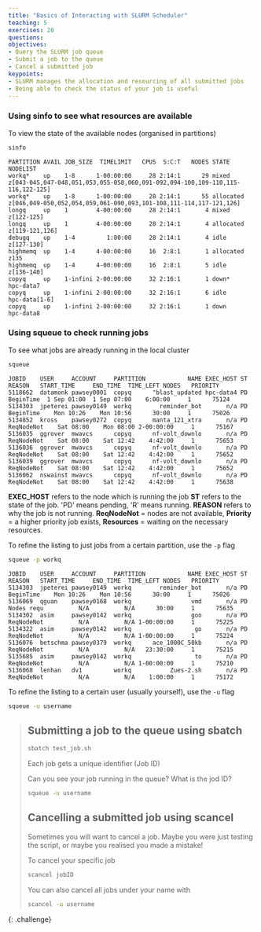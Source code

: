 ```yaml
---
title: "Basics of Interacting with SLURM Scheduler"
teaching: 5
exercises: 20
questions:
objectives:
- Query the SLURM job queue
- Submit a job to the queue
- Cancel a submitted job
keypoints:
- SLURM manages the allocation and resourcing of all submitted jobs
- Being able to check the status of your job is useful
---
```


### Using sinfo to see what resources are available
To view the state of the available nodes (organised in partitions)
```bash
sinfo
```

```output
PARTITION AVAIL JOB_SIZE  TIMELIMIT   CPUS  S:C:T   NODES STATE      NODELIST
workq*    up    1-8      1-00:00:00     28 2:14:1      29 mixed      z[043-045,047-048,051,053,055-058,060,091-092,094-100,109-110,115-116,122-125]
workq*    up    1-8      1-00:00:00     28 2:14:1      55 allocated  z[046,049-050,052,054,059,061-090,093,101-108,111-114,117-121,126]
longq     up    1        4-00:00:00     28 2:14:1       4 mixed      z[122-125]
longq     up    1        4-00:00:00     28 2:14:1       4 allocated  z[119-121,126]
debugq    up    1-4         1:00:00     28 2:14:1       4 idle       z[127-130]
highmemq  up    1-4      4-00:00:00     16  2:8:1       1 allocated  z135
highmemq  up    1-4      4-00:00:00     16  2:8:1       5 idle       z[136-140]
copyq     up    1-infini 2-00:00:00     32 2:16:1       1 down*      hpc-data7
copyq     up    1-infini 2-00:00:00     32 2:16:1       6 idle       hpc-data[1-6]
copyq     up    1-infini 2-00:00:00     32 2:16:1       1 down       hpc-data8
```

### Using squeue to check running jobs
To see what jobs are already running in the local cluster
```bash
squeue
```

```output
JOBID    USER     ACCOUNT     PARTITION            NAME EXEC_HOST ST     REASON   START_TIME     END_TIME  TIME_LEFT NODES   PRIORITY
5118662  datamonk pawsey0001  copyq      "blast_updated hpc-data4 PD  BeginTime  1 Sep 01:00  1 Sep 07:00    6:00:00     1      75124
5134303  jpeterei pawsey0149  workq        reminder_bot       n/a PD  BeginTime    Mon 10:26    Mon 10:56      30:00     1      75026
5134852  kross    pawsey0272  copyq      manta_121_xtra       n/a PD ReqNodeNot    Sat 08:00    Mon 08:00 2-00:00:00     1      75167
5136035  ggrover  mwavcs      copyq      nf-volt_downlo       n/a PD ReqNodeNot    Sat 08:00    Sat 12:42    4:42:00     1      75653
5136036  ggrover  mwavcs      copyq      nf-volt_downlo       n/a PD ReqNodeNot    Sat 08:00    Sat 12:42    4:42:00     1      75652
5136039  ggrover  mwavcs      copyq      nf-volt_downlo       n/a PD ReqNodeNot    Sat 08:00    Sat 12:42    4:42:00     1      75652
5136062  nswainst mwavcs      copyq      nf-volt_downlo       n/a PD ReqNodeNot    Sat 08:00    Sat 12:42    4:42:00     1      75638
```
**EXEC_HOST** refers to the node which is running the job
**ST** refers to the state of the job. 'PD' means pending, 'R' means running. 
**REASON** refers to why the job is not running. **ReqNodeNot** = nodes are not available, **Priority** = a higher priority job exists, **Resources** = waiting on the necessary resources. 

To refine the listing to just jobs from a certain partition, use the `-p` flag
```bash
squeue -p workq
```
```output
JOBID    USER     ACCOUNT     PARTITION            NAME EXEC_HOST ST     REASON   START_TIME     END_TIME  TIME_LEFT NODES   PRIORITY
5134303  jpeterei pawsey0149  workq        reminder_bot       n/a PD  BeginTime    Mon 10:26    Mon 10:56      30:00     1      75026
5136069  qguan    pawsey0168  workq                 vmd       n/a PD Nodes requ          N/A          N/A      30:00     1      75635
5134302  asim     pawsey0142  workq                 goo       n/a PD ReqNodeNot          N/A          N/A 1-00:00:00     1      75225
5134322  asim     pawsey0142  workq                  go       n/a PD ReqNodeNot          N/A          N/A 1-00:00:00     1      75224
5136076  betschma pawsey0379  workq      ace_1000C_50kb       n/a PD ReqNodeNot          N/A          N/A   23:30:00     1      75215
5135685  asim     pawsey0142  workq                  to       n/a PD ReqNodeNot          N/A          N/A 1-00:00:00     1      75210
5136068  lenhan   dv1         workq           Zues-2.sh       n/a PD ReqNodeNot          N/A          N/A    1:00:00     1      75172
```

To refine the listing to a certain user (usually yourself), use the `-u` flag
```bash
squeue -u username
```

> ## Submitting a job to the queue using sbatch
> ```bash
> sbatch test_job.sh
> ```
>
> Each job gets a unique identifier (Job ID)
>
> Can you see your job running in the queue? What is the jod ID?
> ```bash
> squeue -u username
> ```
>
> ## Cancelling a submitted job using scancel
> Sometimes you will want to cancel a job. Maybe you were just testing the script, or maybe you realised you made a mistake! 
>
> To cancel your specific job
> ```bash
> scancel jobID
> ```
>
> You can also cancel all jobs under your name with 
> ```bash
> scancel -u username
> ```
{: .challenge}
